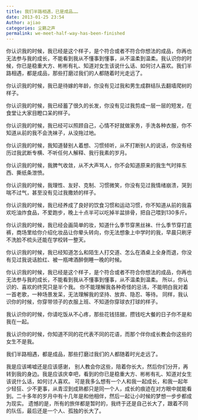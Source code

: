 ```yaml
---
title: 我们半路相遇，已是成品……
date: 2013-01-25 23:54
Author: ajiao
categories: 尘籁之声
permalink: we-meet-half-way-has-been-finished
---
```



你认识我的时候，我已经是这个样子，是个符合或者不符合你想法的成品，你再也无法参与我的成长，不能看到我从不懂事到懂事，从不温柔到温柔。我认识你的时候，你已是稳重大方、彬彬有礼、知道对女生该说什么话、如何讨人喜欢。我们半路相遇，都是成品，那些打磨过我们的人都随着时光走远了。

你认识我的时候，我已是待嫁的年龄，你没有见过我和男生成群结队去翻墙爬树的样子。

你认识我的时候，我已经蓄了很久的长发，你没有见过我剪成一层一层的短发，在食堂让大家目瞪口呆的样子。

你认识我的时候，我已经可以照顾自己，心情不好就做家务，手洗各种衣服，你不知道从前的我不会洗袜子，从没拖过地。

你认识我的时候，我知道替别人着想、习惯倾听，从不打断别人的说话，你没有经历过我武断专横、不听任何人解释、我行我素的岁月。

你认识我的时候，我脾气收敛，从不大声骂人，你不会知道原来的我生气时摔东西、撕纸条泄愤。

你认识我的时候，我理性、友好、克制、习惯微笑，你没有见过我情绪崩溃，哭到喘不过气，甚至没有见过我撒娇的样子。

你认识我的时候，我已经养成了良好的饮食习惯和运动习惯，你不知道从前的我喜欢吃油炸食品，不爱跑步，晚上十点半可以吃掉半盆排骨，把自己喂到130多斤。

你认识我的时候，我已经会画简单的妆，知道什么季节穿黑丝袜、什么季节穿打底裤，商场里给你介绍化妆品让你晕头转向，你无法想象上中学时的我，早晨只刷牙不洗脸不梳头还能在学校转一整天。

你认识我的时候，我已经知道怎么和陌生人打交道、怎么在酒桌上全身而退，你没有见过我说话脸红、被一瓶啤酒醉倒睡一晚的时候。

你认识我的时候，我已经是这个样子，是个符合或者不符合你想法的成品，你再也无法参与我的成长，不能看到我从不懂事到懂事，从不温柔到温柔。
所以，你认识的、喜欢的终究只是半个我。
你不能理解我各种奇怪的忌讳，不能明白我对着一首老歌，一种场景发呆，无法理解我的坚持、放弃、隐忍、等待。
同样，我认识你的时候，你穿带领子的衣服上班、不知道你穿球衣打球的样子。

我认识你的时候，你请吃饭从不心疼，那些花钱拮据，攒钱吃大餐的日子你不是和我在一起。

我认识你的时候，你知道不同的花代表不同的花语，而那个伴你成长教会你这些的女生不是我。

我们半路相遇，都是成品，那些打磨过我们的人都随着时光走远了。

我是应该唏嘘还是应该感谢，
别人教会你这些，陪着你长大，然后你们分开，再转到我的身边。我是应该庆幸吧，看到的你已是稳重大方、彬彬有礼、知道对女生该说什么话，如何讨人喜欢。
可是我多么想有一个人和我一起成长，和我一起年少轻狂、少不更事，从青涩到成熟都只是同一个人，成长的痕迹在对方眼中就能看到。二十多年的岁月中有十几年是和他相伴，然后一起让小时候的梦想一步步都成为现实。
遗憾的是，所有的旅伴都是暂时的，我终于还是自己长大了，跟着不同的队伍，最后还是一个人、孤独的长大了。
